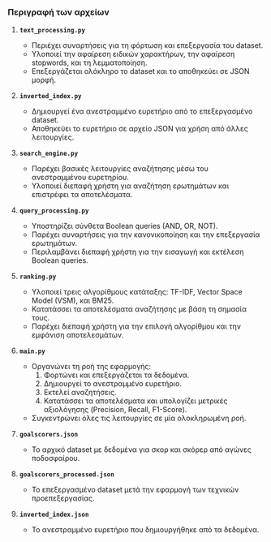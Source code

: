 ### **Περιγραφή των αρχείων**

1. **`text_processing.py`**
   - Περιέχει συναρτήσεις για τη φόρτωση και επεξεργασία του dataset.
   - Υλοποιεί την αφαίρεση ειδικών χαρακτήρων, την αφαίρεση stopwords, και τη λεμματοποίηση.
   - Επεξεργάζεται ολόκληρο το dataset και το αποθηκεύει σε JSON μορφή.

2. **`inverted_index.py`**
   - Δημιουργεί ένα ανεστραμμένο ευρετήριο από το επεξεργασμένο dataset.
   - Αποθηκεύει το ευρετήριο σε αρχείο JSON για χρήση από άλλες λειτουργίες.

3. **`search_engine.py`**
   - Παρέχει βασικές λειτουργίες αναζήτησης μέσω του ανεστραμμένου ευρετηρίου.
   - Υλοποιεί διεπαφή χρήστη για αναζήτηση ερωτημάτων και επιστρέφει τα αποτελέσματα.

4. **`query_processing.py`**
   - Υποστηρίζει σύνθετα Boolean queries (AND, OR, NOT).
   - Παρέχει συναρτήσεις για την κανονικοποίηση και την επεξεργασία ερωτημάτων.
   - Περιλαμβάνει διεπαφή χρήστη για την εισαγωγή και εκτέλεση Boolean queries.

5. **`ranking.py`**
   - Υλοποιεί τρεις αλγορίθμους κατάταξης: TF-IDF, Vector Space Model (VSM), και BM25.
   - Κατατάσσει τα αποτελέσματα αναζήτησης με βάση τη σημασία τους.
   - Παρέχει διεπαφή χρήστη για την επιλογή αλγορίθμου και την εμφάνιση αποτελεσμάτων.

6. **`main.py`**
   - Οργανώνει τη ροή της εφαρμογής:
     1. Φορτώνει και επεξεργάζεται τα δεδομένα.
     2. Δημιουργεί το ανεστραμμένο ευρετήριο.
     3. Εκτελεί αναζητήσεις.
     4. Κατατάσσει τα αποτελέσματα και υπολογίζει μετρικές αξιολόγησης (Precision, Recall, F1-Score).
   - Συγκεντρώνει όλες τις λειτουργίες σε μία ολοκληρωμένη ροή.

7. **`goalscorers.json`**
   - Το αρχικό dataset με δεδομένα για σκορ και σκόρερ από αγώνες ποδοσφαίρου.

8. **`goalscorers_processed.json`**
   - Το επεξεργασμένο dataset μετά την εφαρμογή των τεχνικών προεπεξεργασίας.

9. **`inverted_index.json`**
   - Το ανεστραμμένο ευρετήριο που δημιουργήθηκε από τα δεδομένα.



